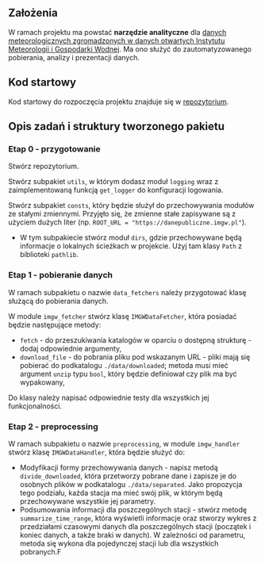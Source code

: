 ## Założenia

W ramach projektu ma powstać **narzędzie analityczne** dla [danych meteorologicznych zgromadzonych w danych otwartych Instytutu Meteorologii i Gospodarki Wodnej](https://danepubliczne.imgw.pl/). Ma ono służyć do zautomatyzowanego pobierania, analizy i prezentacji danych.

## Kod startowy

Kod startowy do rozpoczęcia projektu znajduje się w [repozytorium](https://github.com/agh-geoinf/python-1-project).

## Opis zadań i struktury tworzonego pakietu

### Etap 0 - przygotowanie

Stwórz repozytorium.

Stwórz subpakiet `utils`, w którym dodasz moduł `logging` wraz z zaimplementowaną funkcją `get_logger` do konfiguracji logowania.

Stwórz subpakiet `consts`, który będzie służył do przechowywania modułów ze stałymi zmiennymi. Przyjęło się, że zmienne stałe zapisywane są z użyciem dużych liter (np. `ROOT_URL = "https://danepubliczne.imgw.pl"`).

* W tym subpakiecie stwórz moduł `dirs`, gdzie przechowywane będą informacje o lokalnych ścieżkach w projekcie. Użyj tam klasy `Path` z biblioteki `pathlib`.

### Etap 1 - pobieranie danych

W ramach subpakietu o nazwie `data_fetchers` należy przygotować klasę służącą do pobierania danych.

W module `imgw_fetcher` stwórz klasę `IMGWDataFetcher`, która posiadać będzie następujące metody:

* `fetch` - do przeszukiwania katalogów w oparciu o dostępną strukturę - dodaj odpowiednie argumenty,
* `download_file` - do pobrania pliku pod wskazanym URL - pliki mają się pobierać do podkatalogu `./data/downloaded`; metoda musi mieć argument `unzip` typu `bool`, który będzie definiował czy plik ma być wypakowany,

Do klasy należy napisać odpowiednie testy dla wszystkich jej funkcjonalności.

### Etap 2 - preprocessing

W ramach subpakietu o nazwie `preprocessing`, w module `imgw_handler` stwórz klasę `IMGWDataHandler`, która będzie służyć do:

* Modyfikacji formy przechowywania danych - napisz metodą `divide_downloaded`, która przetworzy pobrane dane i zapisze je do osobnych plików w podkatalogu `./data/separated`. Jako propozycja tego podziału, każda stacja ma mieć swój plik, w którym będą przechowywane wszystkie jej parametry.
* Podsumowania informacji dla poszczególnych stacji - stwórz metodę `summarize_time_range`, która wyświetli informacje oraz stworzy wykres z przedziałami czasowymi danych dla poszczególnych stacji (początek i koniec danych, a także braki w danych). W zależności od parametru, metoda się wykona dla pojedynczej stacji lub dla wszystkich pobranych.F